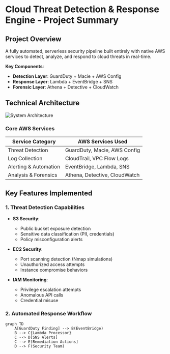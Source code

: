 # Cloud Threat Detection & Response Engine - Project Summary

## Project Overview
A fully automated, serverless security pipeline built entirely with native AWS services to detect, analyze, and respond to cloud threats in real-time.

**Key Components**:
- **Detection Layer**: GuardDuty + Macie + AWS Config
- **Response Layer**: Lambda + EventBridge + SNS
- **Forensic Layer**: Athena + Detective + CloudWatch

## Technical Architecture
![System Architecture](architecture-diagrams/architecture.png)

### Core AWS Services
| Service Category       | AWS Services Used               |
|------------------------|---------------------------------|
| Threat Detection       | GuardDuty, Macie, AWS Config    |
| Log Collection         | CloudTrail, VPC Flow Logs       |
| Alerting & Automation  | EventBridge, Lambda, SNS        |
| Analysis & Forensics   | Athena, Detective, CloudWatch   |

## Key Features Implemented

### 1. Threat Detection Capabilities
- **S3 Security**:
  - Public bucket exposure detection
  - Sensitive data classification (PII, credentials)
  - Policy misconfiguration alerts

- **EC2 Security**:
  - Port scanning detection (Nmap simulations)
  - Unauthorized access attempts
  - Instance compromise behaviors

- **IAM Monitoring**:
  - Privilege escalation attempts
  - Anomalous API calls
  - Credential misuse

### 2. Automated Response Workflow
```mermaid
graph TD
    A[GuardDuty Finding] --> B(EventBridge)
    B --> C{Lambda Processor}
    C --> D[SNS Alerts]
    C --> E[Remediation Actions]
    D --> F(Security Team)